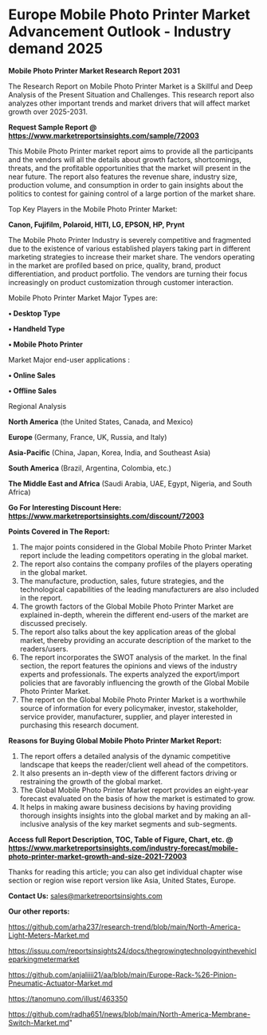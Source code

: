 # Europe Mobile Photo Printer Market Advancement Outlook - Industry demand 2025

<strong>Mobile Photo Printer Market Research Report 2031</strong>

The Research Report on Mobile Photo Printer Market is a Skillful and Deep Analysis of the Present Situation and Challenges. This research report also analyzes other important trends and market drivers that will affect market growth over 2025-2031.

<strong>Request Sample Report @ <a href=https://www.marketreportsinsights.com/sample/72003>https://www.marketreportsinsights.com/sample/72003</a></strong>

This Mobile Photo Printer market report aims to provide all the participants and the vendors will all the details about growth factors, shortcomings, threats, and the profitable opportunities that the market will present in the near future. The report also features the revenue share, industry size, production volume, and consumption in order to gain insights about the politics to contest for gaining control of a large portion of the market share.

Top Key Players in the Mobile Photo Printer Market:

<strong>Canon, Fujifilm, Polaroid, HITI, LG, EPSON, HP, Prynt</strong>

The Mobile Photo Printer Industry is severely competitive and fragmented due to the existence of various established players taking part in different marketing strategies to increase their market share. The vendors operating in the market are profiled based on price, quality, brand, product differentiation, and product portfolio. The vendors are turning their focus increasingly on product customization through customer interaction.

Mobile Photo Printer Market Major Types are:

<strong>• Desktop Type

• Handheld Type

• Mobile Photo Printer</strong>

Market Major end-user applications :

<strong>• Online Sales

• Offline Sales</strong>

Regional Analysis

</u><strong><b>North America</b></strong> (the United States, Canada, and Mexico)

<strong><b>Europe </b></strong>(Germany, France, UK, Russia, and Italy)

<strong><b>Asia-Pacific</b></strong> (China, Japan, Korea, India, and Southeast Asia)

<strong><b>South America</b></strong> (Brazil, Argentina, Colombia, etc.)

<strong><b>The Middle East and Africa</b></strong> (Saudi Arabia, UAE, Egypt, Nigeria, and South Africa)

<strong>Go For Interesting Discount Here: <a href=https://www.marketreportsinsights.com/discount/72003>https://www.marketreportsinsights.com/discount/72003</a></strong>

<strong>Points Covered in The Report:</strong>
<ol>
  <li>The major points considered in the Global Mobile Photo Printer Market report include the leading competitors operating in the global market.</li>
  <li>The report also contains the company profiles of the players operating in the global market.</li>
  <li>The manufacture, production, sales, future strategies, and the technological capabilities of the leading manufacturers are also included in the report.</li>
  <li>The growth factors of the Global Mobile Photo Printer Market are explained in-depth, wherein the different end-users of the market are discussed precisely.</li>
  <li>The report also talks about the key application areas of the global market, thereby providing an accurate description of the market to the readers/users.</li>
  <li>The report incorporates the SWOT analysis of the market. In the final section, the report features the opinions and views of the industry experts and professionals. The experts analyzed the export/import policies that are favorably influencing the growth of the Global Mobile Photo Printer Market.</li>
  <li>The report on the Global Mobile Photo Printer Market is a worthwhile source of information for every policymaker, investor, stakeholder, service provider, manufacturer, supplier, and player interested in purchasing this research document.</li>
</ol>
<strong>Reasons for Buying Global Mobile Photo Printer Market Report:</strong>

<ol>
  <li>The report offers a detailed analysis of the dynamic competitive landscape that keeps the reader/client well ahead of the competitors.</li>
  <li>It also presents an in-depth view of the different factors driving or restraining the growth of the global market.</li>
  <li>The Global Mobile Photo Printer Market report provides an eight-year forecast evaluated on the basis of how the market is estimated to grow.</li>
  <li>It helps in making aware business decisions by having providing thorough insights insights into the global market and by making an all-inclusive analysis of the key market segments and sub-segments.</li>
</ol>
<strong>Access full Report Description, TOC, Table of Figure, Chart, etc. @ <a href=https://www.marketreportsinsights.com/industry-forecast/mobile-photo-printer-market-growth-and-size-2021-72003>https://www.marketreportsinsights.com/industry-forecast/mobile-photo-printer-market-growth-and-size-2021-72003</a></strong>


Thanks for reading this article; you can also get individual chapter wise section or region wise report version like Asia, United States, Europe.

<strong>Contact Us:</strong>
sales@marketreportsinsights.com

<strong>Our other reports:</strong>

<a href=https://github.com/arha237/research-trend/blob/main/North-America-Light-Meters-Market.md>https://github.com/arha237/research-trend/blob/main/North-America-Light-Meters-Market.md</a>

<a href=https://issuu.com/reportsinsights24/docs/thegrowingtechnologyinthevehicleparkingmetermarket>https://issuu.com/reportsinsights24/docs/thegrowingtechnologyinthevehicleparkingmetermarket</a>

<a href=https://github.com/anjaliiii21/aa/blob/main/Europe-Rack-%26-Pinion-Pneumatic-Actuator-Market.md>https://github.com/anjaliiii21/aa/blob/main/Europe-Rack-%26-Pinion-Pneumatic-Actuator-Market.md</a>

<a href=https://tanomuno.com/illust/463350>https://tanomuno.com/illust/463350</a>

<a href=https://github.com/radha651/news/blob/main/North-America-Membrane-Switch-Market.md>https://github.com/radha651/news/blob/main/North-America-Membrane-Switch-Market.md</a>"
